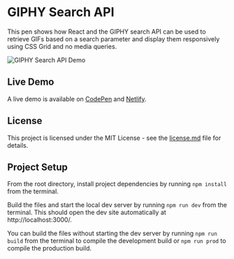 # GIPHY Search API
This pen shows how React and the GIPHY search API can be used to retrieve GIFs based on a search parameter and display them responsively using CSS Grid and no media queries.

![GIPHY Search API Demo](demo-gif.gif "GIPHY Search API Demo")

## Live Demo
A live demo is available on [CodePen](https://codepen.io/GeorgePark/full/bMWGRB) and [Netlify](https://giphy-search-api.netlify.app/).

## License
This project is licensed under the MIT License - see the [license.md](license.md) file for details.

## Project Setup

From the root directory, install project dependencies by running `npm install` from the terminal.

Build the files and start the local dev server by running `npm run dev` from the terminal. This should open the dev site automatically at http://localhost:3000/.

You can build the files without starting the dev server by running `npm run build` from the terminal to compile the development build or `npm run prod` to compile the production build.
